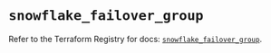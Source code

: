 # `snowflake_failover_group`

Refer to the Terraform Registry for docs: [`snowflake_failover_group`](https://registry.terraform.io/providers/snowflake-labs/snowflake/1.0.5/docs/resources/failover_group).
